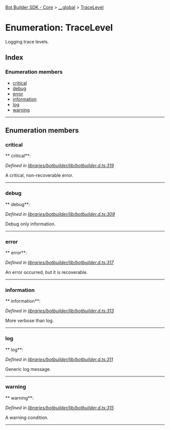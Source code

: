 [Bot Builder SDK - Core](../README.md) > [__global](../modules/botbuilder.__global.md) > [TraceLevel](../enums/botbuilder.__global.tracelevel.md)



# Enumeration: TraceLevel


Logging trace levels.

## Index

### Enumeration members

* [critical](botbuilder.__global.tracelevel.md#critical)
* [debug](botbuilder.__global.tracelevel.md#debug)
* [error](botbuilder.__global.tracelevel.md#error)
* [information](botbuilder.__global.tracelevel.md#information)
* [log](botbuilder.__global.tracelevel.md#log)
* [warning](botbuilder.__global.tracelevel.md#warning)



---
## Enumeration members
<a id="critical"></a>

###  critical

** critical**:   

*Defined in [libraries/botbuilder/lib/botbuilder.d.ts:319](https://github.com/Microsoft/botbuilder-js/blob/a28edbb/libraries/botbuilder/lib/botbuilder.d.ts#L319)*



A critical, non-recoverable error.




___

<a id="debug"></a>

###  debug

** debug**:   

*Defined in [libraries/botbuilder/lib/botbuilder.d.ts:309](https://github.com/Microsoft/botbuilder-js/blob/a28edbb/libraries/botbuilder/lib/botbuilder.d.ts#L309)*



Debug only information.




___

<a id="error"></a>

###  error

** error**:   

*Defined in [libraries/botbuilder/lib/botbuilder.d.ts:317](https://github.com/Microsoft/botbuilder-js/blob/a28edbb/libraries/botbuilder/lib/botbuilder.d.ts#L317)*



An error occurred, but it is recoverable.




___

<a id="information"></a>

###  information

** information**:   

*Defined in [libraries/botbuilder/lib/botbuilder.d.ts:313](https://github.com/Microsoft/botbuilder-js/blob/a28edbb/libraries/botbuilder/lib/botbuilder.d.ts#L313)*



More verbose than log.




___

<a id="log"></a>

###  log

** log**:   

*Defined in [libraries/botbuilder/lib/botbuilder.d.ts:311](https://github.com/Microsoft/botbuilder-js/blob/a28edbb/libraries/botbuilder/lib/botbuilder.d.ts#L311)*



Generic log message.




___

<a id="warning"></a>

###  warning

** warning**:   

*Defined in [libraries/botbuilder/lib/botbuilder.d.ts:315](https://github.com/Microsoft/botbuilder-js/blob/a28edbb/libraries/botbuilder/lib/botbuilder.d.ts#L315)*



A warning condition.




___


